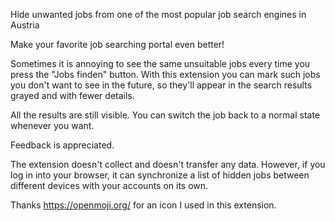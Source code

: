 Hide unwanted jobs from one of the most popular job search engines in Austria

Make your favorite job searching portal even better!

Sometimes it is annoying to see the same unsuitable jobs every time you press the "Jobs finden" button. 
With this extension you can mark such jobs you don't want to see in the future, so they'll appear in the search results grayed and with fewer details.

All the results are still visible. You can switch the job back to a normal state whenever you want.

Feedback is appreciated.

The extension doesn't collect and doesn't transfer any data. However, if you log in into your browser, it can synchronize a list of hidden jobs between different devices with your accounts on its own.

Thanks https://openmoji.org/ for an icon I used in this extension.